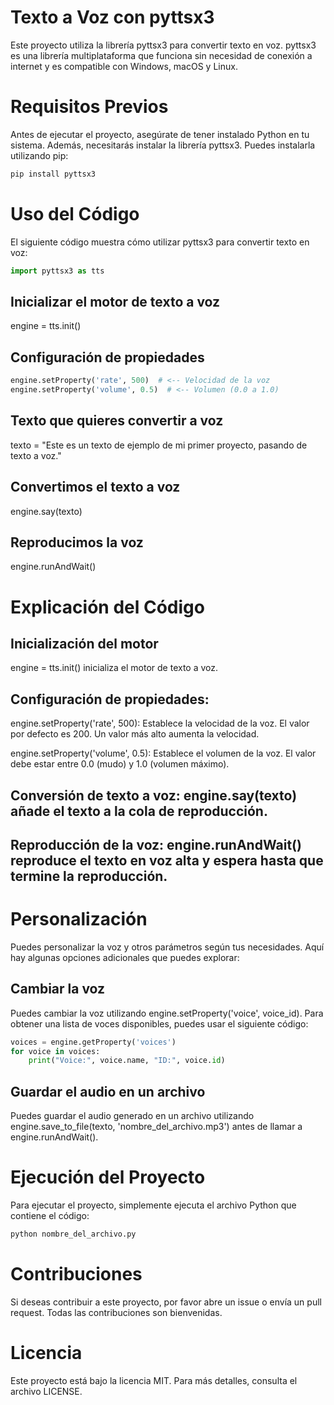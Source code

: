 # Texto a Voz con pyttsx3
Este proyecto utiliza la librería pyttsx3 para convertir texto en voz. pyttsx3 es una librería multiplataforma que funciona sin necesidad de conexión a internet y es compatible con Windows, macOS y Linux.

# Requisitos Previos
Antes de ejecutar el proyecto, asegúrate de tener instalado Python en tu sistema. Además, necesitarás instalar la librería pyttsx3. Puedes instalarla utilizando pip:
```python
pip install pyttsx3
```
# Uso del Código
El siguiente código muestra cómo utilizar pyttsx3 para convertir texto en voz:
```python
import pyttsx3 as tts
```
## Inicializar el motor de texto a voz
engine = tts.init()

## Configuración de propiedades
```python
engine.setProperty('rate', 500)  # <-- Velocidad de la voz
engine.setProperty('volume', 0.5)  # <-- Volumen (0.0 a 1.0)
```

## Texto que quieres convertir a voz
texto = "Este es un texto de ejemplo de mi primer proyecto, pasando de texto a voz."

## Convertimos el texto a voz

engine.say(texto)

## Reproducimos la voz

engine.runAndWait()

# Explicación del Código
## Inicialización del motor
engine = tts.init() inicializa el motor de texto a voz.

## Configuración de propiedades:

engine.setProperty('rate', 500): Establece la velocidad de la voz. El valor por defecto es 200. Un valor más alto aumenta la velocidad.

engine.setProperty('volume', 0.5): Establece el volumen de la voz. El valor debe estar entre 0.0 (mudo) y 1.0 (volumen máximo).

## Conversión de texto a voz: engine.say(texto) añade el texto a la cola de reproducción.

## Reproducción de la voz: engine.runAndWait() reproduce el texto en voz alta y espera hasta que termine la reproducción.

# Personalización
Puedes personalizar la voz y otros parámetros según tus necesidades. Aquí hay algunas opciones adicionales que puedes explorar:

## Cambiar la voz
Puedes cambiar la voz utilizando engine.setProperty('voice', voice_id). Para obtener una lista de voces disponibles, puedes usar el siguiente código:

```python
voices = engine.getProperty('voices')
for voice in voices:
    print("Voice:", voice.name, "ID:", voice.id)
```
## Guardar el audio en un archivo 
Puedes guardar el audio generado en un archivo utilizando engine.save_to_file(texto, 'nombre_del_archivo.mp3') antes de llamar a engine.runAndWait().

# Ejecución del Proyecto
Para ejecutar el proyecto, simplemente ejecuta el archivo Python que contiene el código:

```python
python nombre_del_archivo.py
```

# Contribuciones
Si deseas contribuir a este proyecto, por favor abre un issue o envía un pull request. Todas las contribuciones son bienvenidas.

# Licencia
Este proyecto está bajo la licencia MIT. Para más detalles, consulta el archivo LICENSE.